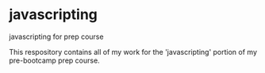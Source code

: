 # javascripting
javascripting for prep course

This respository contains all of my work for the 'javascripting' portion of my pre-bootcamp prep course.
